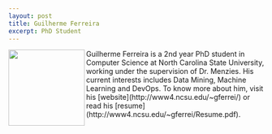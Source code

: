 ```yaml
---
layout: post
title: Guilherme Ferreira
excerpt: PhD Student
---
```



<img align=left width=150 src="http://www4.ncsu.edu/~gferrei/index.htm">
Guilherme Ferreira is a 2nd year PhD student in Computer Science at North Carolina State University, working under the supervision of Dr. Menzies.
His current interests includes Data Mining, Machine Learning and DevOps. 
To know more about him, visit his [website](http://www4.ncsu.edu/~gferrei/) or read his [resume](http://www4.ncsu.edu/~gferrei/Resume.pdf).
